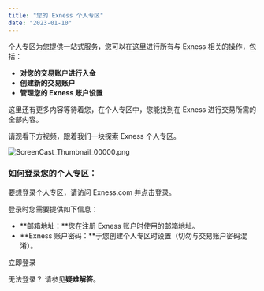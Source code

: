 ```yaml
---
title: "您的 Exness 个人专区"
date: "2023-01-10"
---
```


个人专区为您提供一站式服务，您可以在这里进行所有与 Exness 相关的操作，包括：

- **对您的交易账户进行入金**
- **创建新的交易账户**
- **管理您的 Exness 账户设置**

这里还有更多内容等待着您，在个人专区中，您能找到在 Exness 进行交易所需的全部内容。

请观看下方视频，跟着我们一块探索 Exness 个人专区。

![ScreenCast_Thumbnail_00000.png](https://haokan.baidu.com/v?vid=4921224364030631403)

### 如何登录您的个人专区：

要想登录个人专区，请访问 Exness.com 并点击登录。

登录时您需要提供如下信息：

- **邮箱地址：**您在注册 Exness 账户时使用的邮箱地址。
- **Exness 账户密码：**于您创建个人专区时设置（切勿与交易账户密码混淆）。

立即登录

无法登录？ 请参见**疑难解答**。
